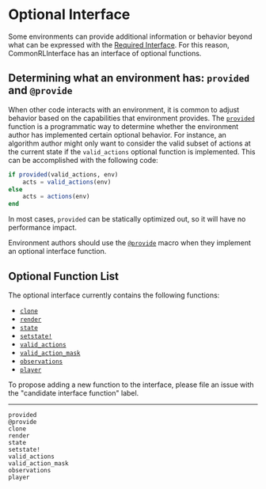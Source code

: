 # Optional Interface

Some environments can provide additional information or behavior beyond what can be expressed with the [Required Interface](@ref). For this reason, CommonRLInterface has an interface of optional functions.

## Determining what an environment has: `provided` and `@provide`

When other code interacts with an environment, it is common to adjust behavior based on the capabilities that environment provides. The [`provided`](@ref) function is a programmatic way to determine whether the environment author has implemented certain optional behavior. For instance, an algorithm author might only want to consider the valid subset of actions at the current state if the `valid_actions` optional function is implemented. This can be accomplished with the following code:
```julia
if provided(valid_actions, env)
    acts = valid_actions(env)
else
    acts = actions(env)
end
```
In most cases, `provided` can be statically optimized out, so it will have no performance impact.

Environment authors should use the [`@provide`](@ref) macro when they implement an optional interface function.

## Optional Function List

The optional interface currently contains the following functions:

- [`clone`](@ref)
- [`render`](@ref)
- [`state`](@ref)
- [`setstate!`](@ref)
- [`valid_actions`](@ref)
- [`valid_action_mask`](@ref)
- [`observations`](@ref)
- [`player`](@ref)

To propose adding a new function to the interface, please file an issue with the "candidate interface function" label.

------

```@docs
provided
@provide
clone
render
state
setstate!
valid_actions
valid_action_mask
observations
player
```
